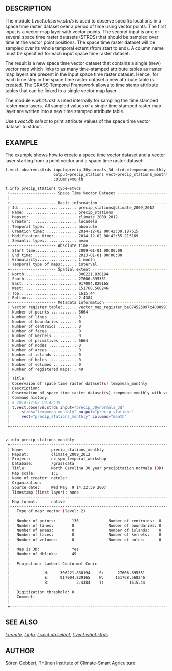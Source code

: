 ## DESCRIPTION

The module *t.vect.observe.strds* is used to observe specific locations
in a space time raster dataset over a period of time using vector
points. The first input is a vector map layer with vector points. The
second input is one or several space time raster datasets (STRDS) that
should be sampled over time at the vector point positions. The space
time raster dataset will be sampled over its whole temporal extent (from
start to end). A column name must be specified for each input space time
raster dataset.

The result is a new space time vector dataset that contains a single
(new) vector map which links to as many time-stamped attribute tables as
raster map layers are present in the input space time raster dataset.
Hence, for each time step in the space time raster dataset a new
attribute table is created. The GRASS Temporal Framework allows to
time stamp attribute tables that can be linked to a single vector map
layer.

The module *v.what.rast* is used internally for sampling the time
stamped raster map layers. All sampled values of a single time stamped
raster map layer are written into a new time stamped attribute table.

Use *t.vect.db.select* to print attribute values of the space time
vector dataset to stdout.

## EXAMPLE

The example shows how to create a space time vector dataset and a vector
layer starting from a point vector and a space time raster dataset:

```sh
t.vect.observe.strds input=precip_30ynormals_3d strds=tempmean_monthly \
                     output=precip_stations vect=precip_stations_monthly \
                     columns=month

t.info precip_stations type=stvds
 +-------------------- Space Time Vector Dataset -----------------------------+
 |                                                                            |
 +-------------------- Basic information -------------------------------------+
 | Id: ........................ precip_stations@climate_2009_2012
 | Name: ...................... precip_stations
 | Mapset: .................... climate_2009_2012
 | Creator: ................... lucadelu
 | Temporal type: ............. absolute
 | Creation time: ............. 2014-12-02 00:42:39.187615
 | Modification time:.......... 2014-12-02 00:42:55.215169
 | Semantic type:.............. mean
 +-------------------- Absolute time -----------------------------------------+
 | Start time:................. 2009-01-01 00:00:00
 | End time:................... 2013-01-01 00:00:00
 | Granularity:................ 1 month
 | Temporal type of maps:...... interval
 +-------------------- Spatial extent ----------------------------------------+
 | North:...................... 306221.830194
 | South:...................... 27606.895351
 | East:.. .................... 917004.829165
 | West:....................... 151768.568246
 | Top:........................ 1615.44
 | Bottom:..................... 2.4384
 +-------------------- Metadata information ----------------------------------+
 | Vector register table:...... vector_map_register_be074525097c4088997c9a1979f17065
 | Number of points ........... 6664
 | Number of lines ............ 0
 | Number of boundaries ....... 0
 | Number of centroids ........ 0
 | Number of faces ............ 0
 | Number of kernels .......... 0
 | Number of primitives ....... 6664
 | Number of nodes ............ 0
 | Number of areas ............ 0
 | Number of islands .......... 0
 | Number of holes ............ 0
 | Number of volumes .......... 0
 | Number of registered maps:.. 49
 |
 | Title:
 | Observaion of space time raster dataset(s) tempmean_monthly
 | Description:
 | Observation of space time raster dataset(s) tempmean_monthly with vector map precip_30ynormals_3d
 | Command history:
 | # 2014-12-02 00:42:39
 | t.vect.observe.strds input="precip_30ynormals_3d"
 |     strds="tempmean_monthly" output="precip_stations"
 |     vect="precip_stations_monthly" columns="month"
 |
 +----------------------------------------------------------------------------+


v.info precip_stations_monthly
 +----------------------------------------------------------------------------+
 | Name:            precip_stations_monthly                                   |
 | Mapset:          climate_2009_2012                                         |
 | Project:         nc_spm_temporal_workshop                                  |
 | Database:        /grassdata                                                |
 | Title:           North Carolina 30 year precipitation normals (3D)         |
 | Map scale:       1:1                                                       |
 | Name of creator: neteler                                                   |
 | Organization:                                                              |
 | Source date:     Wed May  9 14:32:39 2007                                  |
 | Timestamp (first layer): none                                              |
 |----------------------------------------------------------------------------|
 | Map format:      native                                                    |
 |----------------------------------------------------------------------------|
 |   Type of map: vector (level: 2)                                           |
 |                                                                            |
 |   Number of points:       136             Number of centroids:  0          |
 |   Number of lines:        0               Number of boundaries: 0          |
 |   Number of areas:        0               Number of islands:    0          |
 |   Number of faces:        0               Number of kernels:    0          |
 |   Number of volumes:      0               Number of holes:      0          |
 |                                                                            |
 |   Map is 3D:              Yes                                              |
 |   Number of dblinks:      49                                               |
 |                                                                            |
 |   Projection: Lambert Conformal Conic                                      |
 |                                                                            |
 |               N:     306221.830194    S:      27606.895351                 |
 |               E:     917004.829165    W:     151768.568246                 |
 |               B:            2.4384    T:           1615.44                 |
 |                                                                            |
 |   Digitization threshold: 0                                                |
 |   Comment:                                                                 |
 |                                                                            |
 +----------------------------------------------------------------------------+
```

## SEE ALSO

*[t.create](t.create.md), [t.info](t.info.md),
[t.vect.db.select](t.vect.db.select.md),
[t.vect.what.strds](t.vect.what.strds.md)*

## AUTHOR

Sören Gebbert, Thünen Institute of Climate-Smart Agriculture

